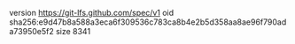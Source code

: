 version https://git-lfs.github.com/spec/v1
oid sha256:e9d47b8a588a3eca6f309536c783ca8b4e2b5d358aa8ae96f790ada73950e5f2
size 8341
